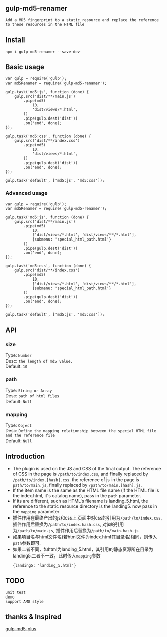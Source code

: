 ## gulp-md5-renamer
    Add a MD5 fingerprint to a static resource and replace the reference to these resources in the HTML file

## Install

```
npm i gulp-md5-renamer --save-dev
```

## Basic usage

```
var gulp = require('gulp');
var md5Renamer = require('gulp-md5-renamer');

gulp.task('md5:js', function (done) {
    gulp.src('dist/**/main.js')
        .pipe(md5(
            10,
            'dist/views/*.html',
        ))
        .pipe(gulp.dest('dist'))
        .on('end', done);
});

gulp.task('md5:css', function (done) {
    gulp.src('dist/**/index.css')
        .pipe(md5(
            10,
            'dist/views/*.html',
        ))
        .pipe(gulp.dest('dist'))
        .on('end', done);
});

gulp.task('default', ['md5:js', 'md5:css']);
```

### Advanced usage

```
var gulp = require('gulp');
var md5Renamer = require('gulp-md5-renamer');

gulp.task('md5:js', function (done) {
    gulp.src('dist/**/main.js')
        .pipe(md5(
            10,
            ['dist/views/*.html', 'dist/views/**/*.html'],
            {submenu: 'special_html_path.html'}
        ))
        .pipe(gulp.dest('dist'))
        .on('end', done);
});

gulp.task('md5:css', function (done) {
    gulp.src('dist/**/index.css')
        .pipe(md5(
            10,
            ['dist/views/*.html', 'dist/views/**/*.html'],
            {submenu: 'special_html_path.html'}
        ))
        .pipe(gulp.dest('dist'))
        .on('end', done);
});

gulp.task('default', ['md5:js', 'md5:css']);
```

## API

### size

Type: `Number`  
Desc: `the length of md5 value.`  
Default: `10`

### path

Type: `String or Array`  
Desc: `path of html files`  
Default: `Null`

### mapping

Type: `Object`  
Desc: `Define the mapping relationship between the special HTML file and the reference file`  
Default: `Null`

## Introduction
+ The plugin is used on the JS and CSS of the final output. The reference of CSS in the page is `/path/to/index.css`, and finally replaced by `/path/to/index.[hash].css`. the reference of js in the page is `path/to/main.js`, finally replaced by `/path/to/main.[hash].js`.
+ If the item name is the same as the HTML file name (if the HTML file is the index.html, it's catalog name), pass in the `path` parameter.
+ If its are different, such as HTML's filename is landing_5.html, the reference to the static resource directory is the landing5. now pass in the `mapping` parameter
+ 插件作用在最终产出的js和css上.页面中对css的引用为`/path/to/index.css`,插件作用后替换为`/path/to/index.hash.css`, 对js的引用为`/path/to/main.js`, 插件作用后替换为`/path/to/main.hash.js`
+ 如果项目名与html文件名(若html文件为index.html其目录名)相同，则传入`path`参数即可.
+ 如果二者不同，如html为landing_5.html，其引用的静态资源所在目录为landing5.二者不一致，此时传入`mapping`参数
    ```
    {landing5: 'landing_5.html'}
    ```

## TODO
    unit test
    demo
    support AMD style

## thanks & Inspired

[gulp-md5-plus](https://www.npmjs.com/package/gulp-md5-plus)
